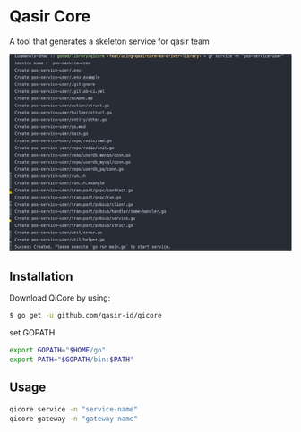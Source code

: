 # Qasir Core

A tool that generates a skeleton service for qasir team

![alt text](qicore_cmd.png "Title")

## Installation

Download QiCore by using:

```sh
$ go get -u github.com/qasir-id/qicore 
```

set GOPATH 

```sh
export GOPATH="$HOME/go"
export PATH="$GOPATH/bin:$PATH"
```
## Usage 

```sh
qicore service -n "service-name"
qicore gateway -n "gateway-name"
```
